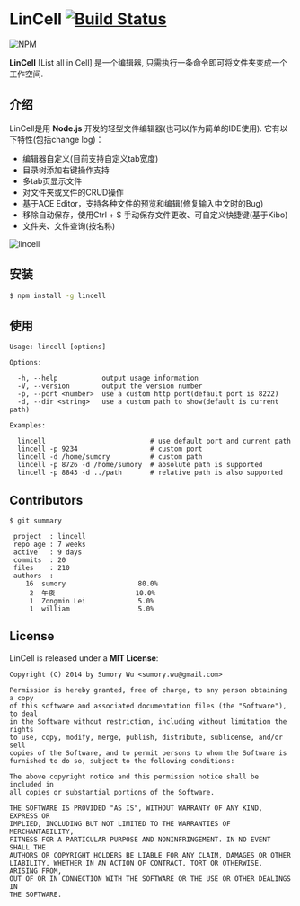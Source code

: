 # LinCell [![Build Status](https://travis-ci.org/sumory/lincell.png?branch=master)](https://travis-ci.org/sumory/lincell)  

[![NPM](https://nodei.co/npm/lincell.png)](https://npmjs.org/package/lincell)  

**LinCell** [List all in Cell] 是一个编辑器, 只需执行一条命令即可将文件夹变成一个工作空间.

## 介绍

LinCell是用 **Node.js** 开发的轻型文件编辑器(也可以作为简单的IDE使用). 它有以下特性(包括change log)：

* 编辑器自定义(目前支持自定义tab宽度)
* 目录树添加右键操作支持
* 多tab页显示文件
* 对文件夹或文件的CRUD操作
* 基于ACE Editor，支持各种文件的预览和编辑(修复输入中文时的Bug)
* 移除自动保存，使用Ctrl + S 手动保存文件更改、可自定义快捷键(基于Kibo)
* 文件夹、文件查询(按名称)

![lincell](https://raw.github.com/sumory/lincell/master/examples/lincell.png)


## 安装

```bash
$ npm install -g lincell
```

## 使用

    Usage: lincell [options]

    Options:

      -h, --help           output usage information
      -V, --version        output the version number
      -p, --port <number>  use a custom http port(default port is 8222)
      -d, --dir <string>   use a custom path to show(default is current path)

    Examples:

      lincell                          # use default port and current path
      lincell -p 9234                  # custom port
      lincell -d /home/sumory          # custom path
      lincell -p 8726 -d /home/sumory  # absolute path is supported
      lincell -p 8843 -d ../path       # relative path is also supported


## Contributors

    $ git summary

     project  : lincell
     repo age : 7 weeks
     active   : 9 days
     commits  : 20
     files    : 210
     authors  :
        16  sumory                  80.0%
         2  午夜                    10.0%
         1  Zongmin Lei             5.0%
         1  william                 5.0%


## License

LinCell is released under a **MIT License**:

    Copyright (C) 2014 by Sumory Wu <sumory.wu@gmail.com>

    Permission is hereby granted, free of charge, to any person obtaining a copy
    of this software and associated documentation files (the "Software"), to deal
    in the Software without restriction, including without limitation the rights
    to use, copy, modify, merge, publish, distribute, sublicense, and/or sell
    copies of the Software, and to permit persons to whom the Software is
    furnished to do so, subject to the following conditions:

    The above copyright notice and this permission notice shall be included in
    all copies or substantial portions of the Software.

    THE SOFTWARE IS PROVIDED "AS IS", WITHOUT WARRANTY OF ANY KIND, EXPRESS OR
    IMPLIED, INCLUDING BUT NOT LIMITED TO THE WARRANTIES OF MERCHANTABILITY,
    FITNESS FOR A PARTICULAR PURPOSE AND NONINFRINGEMENT. IN NO EVENT SHALL THE
    AUTHORS OR COPYRIGHT HOLDERS BE LIABLE FOR ANY CLAIM, DAMAGES OR OTHER
    LIABILITY, WHETHER IN AN ACTION OF CONTRACT, TORT OR OTHERWISE, ARISING FROM,
    OUT OF OR IN CONNECTION WITH THE SOFTWARE OR THE USE OR OTHER DEALINGS IN
    THE SOFTWARE.
